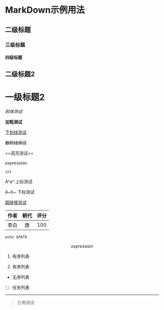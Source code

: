 # MarkDown示例用法

## 二级标题

### 三级标题

#### 四级标题

## 二级标题2

# 一级标题2

*斜体测试*

**加粗测试**

<u>下划线测试</u>

~~删除线测试~~

==高亮测试==


$expression$

`int`



A^a^  上标测试

A~b~ 下标测试

<!--注释测试-->

[超链接测试](www.baidu.com)

 | 作者 | 朝代 | 评分 |
 | :--: | :--: | :--: |
 | 李白 |  唐  | 100  |


```shell
echo $PATH
```


$$
expression
$$

1. 有序列表

2. 有序列表


- 无序列表


- [ ] 任务列表



------



>引用测试



